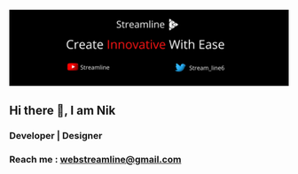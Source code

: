 ![Developer | Designer](https://github.com/Streamline6/Streamline6/blob/main/Untitled%20design.png)
## Hi there 👋, I am Nik
### Developer | Designer

### Reach me : webstreamline@gmail.com
